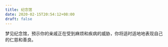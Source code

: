 ```yaml
---
title: 纪念馆
date: 2020-02-15T20:54:12+08:00
draft: false
---
```


梦见纪念馆，预示你的亲戚正在受到麻烦和疾病的威胁，你将适时适地地表现自己的仁慈和善良。
